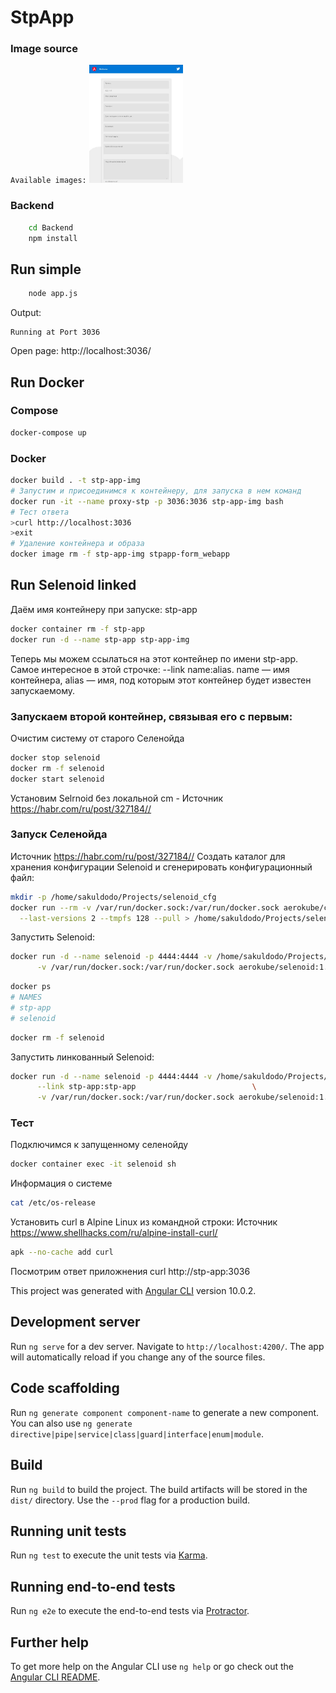 # StpApp

### Image source
`Available images:`
<a href="docs/pageScreen.jpg" rel="some text">
  <img src="docs/_pageScreen.jpg" width="150" >
</a>

### Backend

```sh
    cd Backend
    npm install
```

## Run simple
```sh
    node app.js
```
Output:
```
Running at Port 3036
```

Open page: http://localhost:3036/

## Run Docker 

### Compose
```sh
docker-compose up
```

### Docker
```sh
docker build . -t stp-app-img
# Запустим и присоединимся к контейнеру, для запуска в нем команд
docker run -it --name proxy-stp -p 3036:3036 stp-app-img bash
# Тест ответа
>curl http://localhost:3036
>exit
# Удаление контейнера и образа
docker image rm -f stp-app-img stpapp-form_webapp
```


## Run Selenoid linked

Даём имя контейнеру при запуске: stp-app
```sh
docker container rm -f stp-app
docker run -d --name stp-app stp-app-img
```
Теперь мы можем ссылаться на этот контейнер по имени stp-app.
Самое интересное в этой строчке: --link name:alias. name — имя контейнера, alias — имя, под которым этот контейнер будет известен запускаемому.
### Запускаем второй контейнер, связывая его с первым: 
Очистим систему от старого Селенойда
```sh
docker stop selenoid
docker rm -f selenoid
docker start selenoid
```
Установим Selrnoid без локальной cm - Источник <https://habr.com/ru/post/327184//> 

### Запуск Селенойда
Источник <https://habr.com/ru/post/327184//> 
Создать каталог для хранения конфигурации Selenoid и сгенерировать конфигурационный файл:
```sh
mkdir -p /home/sakuldodo/Projects/selenoid_cfg
docker run --rm -v /var/run/docker.sock:/var/run/docker.sock aerokube/cm:1.0.0 selenoid \
  --last-versions 2 --tmpfs 128 --pull > /home/sakuldodo/Projects/selenoid_cfg/browsers.json
```
  Запустить Selenoid:
```sh
docker run -d --name selenoid -p 4444:4444 -v /home/sakuldodo/Projects/selenoid_cfg/:/etc/selenoid:ro \
      -v /var/run/docker.sock:/var/run/docker.sock aerokube/selenoid:1.1.1
```
```sh
docker ps
# NAMES
# stp-app
# selenoid
```
```sh
docker rm -f selenoid
```
Запустить линкованный Selenoid:
```sh
docker run -d --name selenoid -p 4444:4444 -v /home/sakuldodo/Projects/selenoid_cfg/:/etc/selenoid:ro \
      --link stp-app:stp-app                          \
      -v /var/run/docker.sock:/var/run/docker.sock aerokube/selenoid:1.1.1
```

### Тест
Подключимся к запущенному селенойду
```sh
docker container exec -it selenoid sh
```
Информация о системе
```sh
cat /etc/os-release
```
Установить curl в Alpine Linux из командной строки:
Источник <https://www.shellhacks.com/ru/alpine-install-curl/> 
```sh
apk --no-cache add curl
```
Посмотрим ответ приложнения
curl http://stp-app:3036


This project was generated with [Angular CLI](https://github.com/angular/angular-cli) version 10.0.2.

## Development server

Run `ng serve` for a dev server. Navigate to `http://localhost:4200/`. The app will automatically reload if you change any of the source files.

## Code scaffolding

Run `ng generate component component-name` to generate a new component. You can also use `ng generate directive|pipe|service|class|guard|interface|enum|module`.

## Build

Run `ng build` to build the project. The build artifacts will be stored in the `dist/` directory. Use the `--prod` flag for a production build.

## Running unit tests

Run `ng test` to execute the unit tests via [Karma](https://karma-runner.github.io).

## Running end-to-end tests

Run `ng e2e` to execute the end-to-end tests via [Protractor](http://www.protractortest.org/).

## Further help

To get more help on the Angular CLI use `ng help` or go check out the [Angular CLI README](https://github.com/angular/angular-cli/blob/master/README.md).
